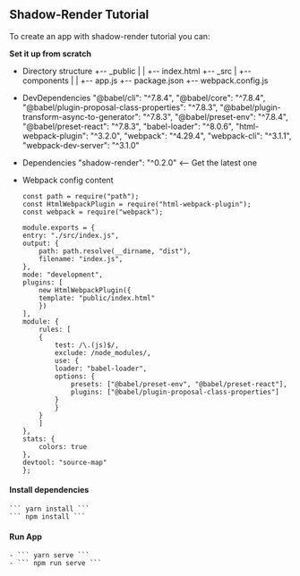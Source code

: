 ## Shadow-Render Tutorial

To create an app with shadow-render tutorial you can:

**Set it up from scratch**

- Directory structure
  +-- \_public
  | | +-- index.html
  +-- \_src
  | +-- components
  | | +-- app.js
  +-- package.json
  +-- webpack.config.js

- DevDependencies
  "@babel/cli": "^7.8.4",
  "@babel/core": "^7.8.4",
  "@babel/plugin-proposal-class-properties": "^7.8.3",
  "@babel/plugin-transform-async-to-generator": "^7.8.3",
  "@babel/preset-env": "^7.8.4",
  "@babel/preset-react": "^7.8.3",
  "babel-loader": "^8.0.6",
  "html-webpack-plugin": "^3.2.0",
  "webpack": "^4.29.4",
  "webpack-cli": "^3.1.1",
  "webpack-dev-server": "^3.1.0"

- Dependencies
  "shadow-render": "^0.2.0" <-- Get the latest one

- Webpack config content

  ```
  const path = require("path");
  const HtmlWebpackPlugin = require("html-webpack-plugin");
  const webpack = require("webpack");

  module.exports = {
  entry: "./src/index.js",
  output: {
      path: path.resolve(__dirname, "dist"),
      filename: "index.js",
  },
  mode: "development",
  plugins: [
      new HtmlWebpackPlugin({
      template: "public/index.html"
      })
  ],
  module: {
      rules: [
      {
          test: /\.(js)$/,
          exclude: /node_modules/,
          use: {
          loader: "babel-loader",
          options: {
              presets: ["@babel/preset-env", "@babel/preset-react"],
              plugins: ["@babel/plugin-proposal-class-properties"]
          }
          }
      }
      ]
  },
  stats: {
      colors: true
  },
  devtool: "source-map"
  };

  ```

#### Install dependencies

    ``` yarn install ```
    ``` npm install ```

#### Run App

    - ``` yarn serve ```
    - ``` npm run serve ```

